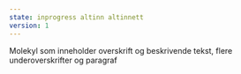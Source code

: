 ```yaml
---
state: inprogress altinn altinnett
version: 1
---
```

Molekyl som inneholder overskrift og beskrivende tekst, flere underoverskrifter og paragraf
